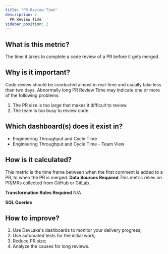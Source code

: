 ```yaml
---
title: "PR Review Time"
description: >
  PR Review Time
sidebar_position: 2
---
```


## What is this metric? 
The time it takes to complete a code review of a PR before it gets merged. 

## Why is it important?
Code review should be conducted almost in real-time and usually take less than two days. Abnormally long PR Review Time may indicate one or more of the following problems:
1. The PR size is too large that makes it difficult to review.
2. The team is too busy to review code.

## Which dashboard(s) does it exist in?
- Engineering Throughput and Cycle Time
- Engineering Throughput and Cycle Time - Team View


## How is it calculated?
This metric is the time frame between when the first comment is added to a PR, to when the PR is merged.
<b>Data Sources Required</b>
This metric relies on PR/MRs collected from GitHub or GitLab.

<b>Transformation Rules Required</b>
N/A

<b>SQL Queries</b>


## How to improve?
1. Use DevLake's dashboards to monitor your delivery progress;
2. Use automated tests for the initial work;
3. Reduce PR size;
4. Analyze the causes for long reviews.